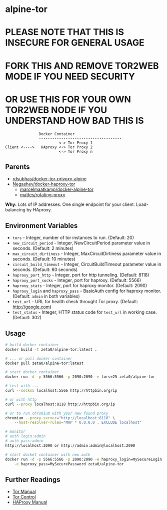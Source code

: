 alpine-tor
==================

# PLEASE NOTE THAT THIS IS INSECURE FOR GENERAL USAGE
# FORK THIS AND REMOVE TOR2WEB MODE IF YOU NEED SECURITY
# OR USE THIS FOR YOUR OWN TOR2WEB NODE IF YOU UNDERSTAND HOW BAD THIS IS


```
               Docker Container
               -------------------------------------
                        <-> Tor Proxy 1
Client <---->   HAproxy <-> Tor Proxy 2
                        <-> Tor Proxy n
```

Parents
-------
 * [rdsubhas/docker-tor-privoxy-alpine](https://github.com/rdsubhas/docker-tor-privoxy-alpine)
 * [Negashev/docker-haproxy-tor](https://github.com/Negashev/docker-haproxy-tor)
   * [marcelmaatkamp/docker-alpine-tor](https://github.com/marcelmaatkamp/docker-alpine-tor)
   * [mattes/rotating-proxy](https://github.com/mattes/rotating-proxy)

__Why:__ Lots of IP addresses. One single endpoint for your client.
Load-balancing by HAproxy.

Environment Variables
-----
 * `tors` - Integer, number of tor instances to run. (Default: 20)
 * `new_circuit_period` - Integer, NewCircuitPeriod parameter value in seconds.
   (Default: 2 minutes)
 * `max_circuit_dirtiness` - Integer, MaxCircuitDirtiness parameter value in
   seconds. (Default: 10 minutes)
 * `circuit_build_timeout` - Integer, CircuitBuildTimeout parameter value in
   seconds. (Default: 60 seconds)
 * `haproxy_port_http` - Integer, port for http tunneling. (Default: 8118)
 * `haproxy_port_socks` - Integer, port for haproxy. (Default: 5566)
 * `haproxy_stats` - Integer, port for haproxy monitor. (Default: 2090)
 * `haproxy_login` and `haproxy_pass` - BasicAuth config for haproxy monitor.
   (Default: `admin` in both variables)
 * `test_url` - URL for health check throught Tor proxy.
   (Default: http://google.com)
 * `test_status` - Integer, HTTP status code for `test_url` in working case.
   (Default: 302)

Usage
-----

```bash
# build docker container
docker build -t zeta0/alpine-tor:latest .

# ... or pull docker container
docker pull zeta0/alpine-tor:latest

# start docker container
docker run -d -p 5566:5566 -p 2090:2090 -e tors=25 zeta0/alpine-tor

# test with ...
curl --socks5 localhost:5566 http://httpbin.org/ip

# or with http
curl --proxy localhost:8118 http://httpbin.org/ip

# or to run chromium with your new found proxy
chromium --proxy-server="http://localhost:8118" \
    --host-resolver-rules="MAP * 0.0.0.0 , EXCLUDE localhost"

# monitor
# auth login:admin
# auth pass:admin
http://localhost:2090 or http://admin:admin@localhost:2090

# start docket container with new auth
docker run -d -p 5566:5566 -p 2090:2090 -e haproxy_login=MySecureLogin \
    -e haproxy_pass=MySecurePassword zeta0/alpine-tor
```

Further Readings
----------------

 * [Tor Manual](https://www.torproject.org/docs/tor-manual.html.en)
 * [Tor Control](https://www.thesprawl.org/research/tor-control-protocol/)
 * [HAProxy Manual](http://cbonte.github.io/haproxy-dconv/index.html)
